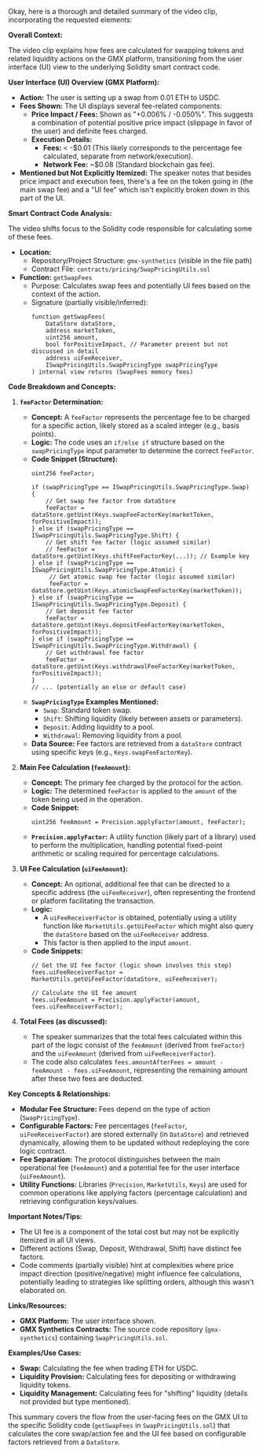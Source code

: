 Okay, here is a thorough and detailed summary of the video clip, incorporating the requested elements:

**Overall Context:**

The video clip explains how fees are calculated for swapping tokens and related liquidity actions on the GMX platform, transitioning from the user interface (UI) view to the underlying Solidity smart contract code.

**User Interface (UI) Overview (GMX Platform):**

*   **Action:** The user is setting up a swap from 0.01 ETH to USDC.
*   **Fees Shown:** The UI displays several fee-related components:
    *   **Price Impact / Fees:** Shown as "+0.006% / -0.050%". This suggests a combination of potential positive price impact (slippage in favor of the user) and definite fees charged.
    *   **Execution Details:**
        *   **Fees:** < -$0.01 (This likely corresponds to the percentage fee calculated, separate from network/execution).
        *   **Network Fee:** ~$0.08 (Standard blockchain gas fee).
*   **Mentioned but Not Explicitly Itemized:** The speaker notes that besides price impact and execution fees, there's a fee on the token going in (the main swap fee) and a "UI fee" which isn't explicitly broken down in this part of the UI.

**Smart Contract Code Analysis:**

The video shifts focus to the Solidity code responsible for calculating some of these fees.

*   **Location:**
    *   Repository/Project Structure: `gmx-synthetics` (visible in the file path)
    *   Contract File: `contracts/pricing/SwapPricingUtils.sol`
*   **Function:** `getSwapFees`
    *   Purpose: Calculates swap fees and potentially UI fees based on the context of the action.
    *   Signature (partially visible/inferred):
        ```solidity
        function getSwapFees(
            DataStore dataStore,
            address marketToken,
            uint256 amount,
            bool forPositiveImpact, // Parameter present but not discussed in detail
            address uiFeeReceiver,
            ISwapPricingUtils.SwapPricingType swapPricingType
        ) internal view returns (SwapFees memory fees)
        ```

**Code Breakdown and Concepts:**

1.  **`feeFactor` Determination:**
    *   **Concept:** A `feeFactor` represents the percentage fee to be charged for a specific action, likely stored as a scaled integer (e.g., basis points).
    *   **Logic:** The code uses an `if/else if` structure based on the `swapPricingType` input parameter to determine the correct `feeFactor`.
    *   **Code Snippet (Structure):**
        ```solidity
        uint256 feeFactor;

        if (swapPricingType == ISwapPricingUtils.SwapPricingType.Swap) {
            // Get swap fee factor from dataStore
            feeFactor = dataStore.getUint(Keys.swapFeeFactorKey(marketToken, forPositiveImpact));
        } else if (swapPricingType == ISwapPricingUtils.SwapPricingType.Shift) {
            // Get shift fee factor (logic assumed similar)
            // feeFactor = dataStore.getUint(Keys.shiftFeeFactorKey(...)); // Example key
        } else if (swapPricingType == ISwapPricingUtils.SwapPricingType.Atomic) {
             // Get atomic swap fee factor (logic assumed similar)
             feeFactor = dataStore.getUint(Keys.atomicSwapFeeFactorKey(marketToken));
        } else if (swapPricingType == ISwapPricingUtils.SwapPricingType.Deposit) {
            // Get deposit fee factor
            feeFactor = dataStore.getUint(Keys.depositFeeFactorKey(marketToken, forPositiveImpact));
        } else if (swapPricingType == ISwapPricingUtils.SwapPricingType.Withdrawal) {
            // Get withdrawal fee factor
            feeFactor = dataStore.getUint(Keys.withdrawalFeeFactorKey(marketToken, forPositiveImpact));
        }
        // ... (potentially an else or default case)
        ```
    *   **`SwapPricingType` Examples Mentioned:**
        *   `Swap`: Standard token swap.
        *   `Shift`: Shifting liquidity (likely between assets or parameters).
        *   `Deposit`: Adding liquidity to a pool.
        *   `Withdrawal`: Removing liquidity from a pool.
    *   **Data Source:** Fee factors are retrieved from a `dataStore` contract using specific keys (e.g., `Keys.swapFeeFactorKey`).

2.  **Main Fee Calculation (`feeAmount`):**
    *   **Concept:** The primary fee charged by the protocol for the action.
    *   **Logic:** The determined `feeFactor` is applied to the `amount` of the token being used in the operation.
    *   **Code Snippet:**
        ```solidity
        uint256 feeAmount = Precision.applyFactor(amount, feeFactor);
        ```
    *   **`Precision.applyFactor`:** A utility function (likely part of a library) used to perform the multiplication, handling potential fixed-point arithmetic or scaling required for percentage calculations.

3.  **UI Fee Calculation (`uiFeeAmount`):**
    *   **Concept:** An optional, additional fee that can be directed to a specific address (the `uiFeeReceiver`), often representing the frontend or platform facilitating the transaction.
    *   **Logic:**
        *   A `uiFeeReceiverFactor` is obtained, potentially using a utility function like `MarketUtils.getUiFeeFactor` which might also query the `dataStore` based on the `uiFeeReceiver` address.
        *   This factor is then applied to the input `amount`.
    *   **Code Snippets:**
        ```solidity
        // Get the UI fee factor (logic shown involves this step)
        fees.uiFeeReceiverFactor = MarketUtils.getUiFeeFactor(dataStore, uiFeeReceiver);

        // Calculate the UI fee amount
        fees.uiFeeAmount = Precision.applyFactor(amount, fees.uiFeeReceiverFactor);
        ```

4.  **Total Fees (as discussed):**
    *   The speaker summarizes that the total fees calculated within this part of the logic consist of the `feeAmount` (derived from `feeFactor`) and the `uiFeeAmount` (derived from `uiFeeReceiverFactor`).
    *   The code also calculates `fees.amountAfterFees = amount - feeAmount - fees.uiFeeAmount`, representing the remaining amount after these two fees are deducted.

**Key Concepts & Relationships:**

*   **Modular Fee Structure:** Fees depend on the type of action (`SwapPricingType`).
*   **Configurable Factors:** Fee percentages (`feeFactor`, `uiFeeReceiverFactor`) are stored externally (in `DataStore`) and retrieved dynamically, allowing them to be updated without redeploying the core logic contract.
*   **Fee Separation:** The protocol distinguishes between the main operational fee (`feeAmount`) and a potential fee for the user interface (`uiFeeAmount`).
*   **Utility Functions:** Libraries (`Precision`, `MarketUtils`, `Keys`) are used for common operations like applying factors (percentage calculation) and retrieving configuration keys/values.

**Important Notes/Tips:**

*   The UI fee is a component of the total cost but may not be explicitly itemized in all UI views.
*   Different actions (Swap, Deposit, Withdrawal, Shift) have distinct fee factors.
*   Code comments (partially visible) hint at complexities where price impact direction (positive/negative) might influence fee calculations, potentially leading to strategies like splitting orders, although this wasn't elaborated on.

**Links/Resources:**

*   **GMX Platform:** The user interface shown.
*   **GMX Synthetics Contracts:** The source code repository (`gmx-synthetics`) containing `SwapPricingUtils.sol`.

**Examples/Use Cases:**

*   **Swap:** Calculating the fee when trading ETH for USDC.
*   **Liquidity Provision:** Calculating fees for depositing or withdrawing liquidity tokens.
*   **Liquidity Management:** Calculating fees for "shifting" liquidity (details not provided but type mentioned).

This summary covers the flow from the user-facing fees on the GMX UI to the specific Solidity code (`getSwapFees` in `SwapPricingUtils.sol`) that calculates the core swap/action fee and the UI fee based on configurable factors retrieved from a `DataStore`.